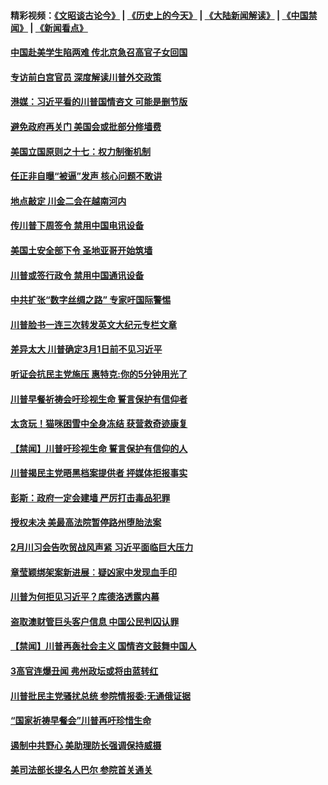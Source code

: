 #### 精彩视频：[《文昭谈古论今》](http://45.32.25.56/wenzhao) | [《历史上的今天》](http://45.32.25.56/today-in-history) | [《大陆新闻解读》](http://45.32.25.56/ntdtv-comedy) | [《中国禁闻》](http://45.32.25.56/ntdtv-news) | [《新闻看点》](http://45.32.25.56/news-insight) 

 #### [中国赴美学生陷两难 传北京急召高官子女回国](../pages/prog203/a102508606.md?t=02100445) 

#### [专访前白宫官员 深度解读川普外交政策](../pages/prog203/a102508562.md?t=02100445) 

#### [港媒：习近平看的川普国情咨文 可能是删节版](../pages/prog203/a102508439.md?t=02100445) 

#### [避免政府再关门 美国会或批部分修墙费](../pages/prog203/a102508354.md?t=02100445) 

#### [美国立国原则之十七：权力制衡机制](../pages/prog203/a102508088.md?t=02100445) 

#### [任正非自曝“被逼”发声  核心问题不敢讲](../pages/prog203/a102507948.md?t=02100445) 

#### [地点敲定 川金二会在越南河内](../pages/prog203/a102507941.md?t=02100445) 

#### [传川普下周签令 禁用中国电讯设备](../pages/prog203/a102507868.md?t=02100445) 

#### [美国土安全部下令 圣地亚哥开始筑墙](../pages/prog203/a102507861.md?t=02100445) 

#### [川普或签行政令 禁用中国通讯设备](../pages/prog203/a102507770.md?t=02100445) 

#### [中共扩张“数字丝绸之路” 专家吁国际警惕](../pages/prog203/a102507785.md?t=02100445) 

#### [川普脸书一连三次转发英文大纪元专栏文章](../pages/prog203/a102507765.md?t=02100445) 

#### [差异太大 川普确定3月1日前不见习近平](../pages/prog203/a102507743.md?t=02100445) 

#### [听证会抗民主党施压 惠特克:你的5分钟用光了](../pages/prog203/a102507688.md?t=02100445) 

#### [川普早餐祈祷会吁珍视生命 誓言保护有信仰者](../pages/prog203/a102507681.md?t=02100445) 

#### [太贪玩！猫咪困雪中全身冻结 获营救奇迹康复](../pages/prog203/a102507647.md?t=02100445) 

#### [【禁闻】川普吁珍视生命 誓言保护有信仰的人](../pages/prog203/a102507701.md?t=02100445) 

#### [川普揭民主党晤黑档案提供者 抨媒体拒报事实](../pages/prog203/a102507602.md?t=02100445) 

#### [彭斯：政府一定会建墙 严厉打击毒品犯罪](../pages/prog203/a102507554.md?t=02100445) 

#### [授权未决 美最高法院暂停路州堕胎法案](../pages/prog203/a102507547.md?t=02100445) 

#### [2月川习会告吹贸战风声紧 习近平面临巨大压力](../pages/prog203/a102507521.md?t=02100445) 

#### [章莹颖绑架案新进展︰疑凶家中发现血手印](../pages/prog203/a102507282.md?t=02100445) 

#### [川普为何拒见习近平？库德洛透露内幕](../pages/prog203/a102507187.md?t=02100445) 

#### [盗取澳财管巨头客户信息 中国公民判囚认罪](../pages/prog203/a102507084.md?t=02100445) 

#### [【禁闻】川普再轰社会主义 国情咨文鼓舞中国人](../pages/prog203/a102507077.md?t=02100445) 

#### [3高官连爆丑闻 弗州政坛或将由蓝转红](../pages/prog203/a102506962.md?t=02100445) 

#### [川普批民主党骚扰总统 参院情报委:无通俄证据](../pages/prog203/a102507035.md?t=02100445) 

#### [“国家祈祷早餐会”川普再吁珍惜生命](../pages/prog203/a102507041.md?t=02100445) 

#### [遏制中共野心 美助理防长强调保持威摄](../pages/prog203/a102507015.md?t=02100445) 

#### [美司法部长提名人巴尔 参院首关通关](../pages/prog203/a102506997.md?t=02100445) 

